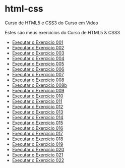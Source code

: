 # html-css
 Curso de HTML5 e CSS3 do Curso em Vídeo

 Estes são meus exercícios do Curso de HTML5 & CSS3

- <a href="https://srodrigodecastro.github.io/html-css/exercicios/ex001/index.html"> Executar o Exercício 001</a>
- <a href="https://srodrigodecastro.github.io/html-css/exercicios/ex002/index.html"> Executar o Exercício 002</a>
- <a href="https://srodrigodecastro.github.io/html-css/exercicios/ex003/index.html"> Executar o Exercício 003</a>
- <a href="https://srodrigodecastro.github.io/html-css/exercicios/ex004/index.html"> Executar o Exercício 004</a>
- <a href="https://srodrigodecastro.github.io/html-css/exercicios/ex005/index.html"> Executar o Exercício 005</a>
- <a href="https://srodrigodecastro.github.io/html-css/exercicios/ex006/index.html"> Executar o Exercício 006</a>
- <a href="https://srodrigodecastro.github.io/html-css/exercicios/ex007/html5.html"> Executar o Exercício 007</a>
- <a href="https://srodrigodecastro.github.io/html-css/exercicios/ex008/index.html"> Executar o Exercício 008</a>
- <a href="https://srodrigodecastro.github.io/html-css/exercicios/ex008b/index.html"> Executar o Exercício 008b</a>
- <a href="https://srodrigodecastro.github.io/html-css/exercicios/ex009/index.html"> Executar o Exercício 009</a>
- <a href="https://srodrigodecastro.github.io/html-css/exercicios/ex010/index.html"> Executar o Exercício 010</a>
- <a href="https://srodrigodecastro.github.io/html-css/exercicios/ex011/index.html"> Executar o Exercício 011</a>
- <a href="https://srodrigodecastro.github.io/html-css/exercicios/ex012/index.html"> Executar o Exercício 012</a>
- <a href="https://srodrigodecastro.github.io/html-css/exercicios/ex013/index.html"> Executar o Exercício 013</a>
- <a href="https://srodrigodecastro.github.io/html-css/exercicios/ex014/index.html"> Executar o Exercício 014</a>
- <a href="https://srodrigodecastro.github.io/html-css/exercicios/ex015/index.html"> Executar o Exercício 015</a>
- <a href="https://srodrigodecastro.github.io/html-css/exercicios/ex016/index.html"> Executar o Exercício 016</a>
- <a href="https://srodrigodecastro.github.io/html-css/exercicios/ex017/index.html"> Executar o Exercício 017</a>
- <a href="https://srodrigodecastro.github.io/html-css/exercicios/ex018/font01.html"> Executar o Exercício 018</a>
- <a href="https://srodrigodecastro.github.io/html-css/exercicios/ex019/seletor01.html"> Executar o Exercício 019</a>
- <a href="https://srodrigodecastro.github.io/html-css/exercicios/ex020/index.html"> Executar o Exercício 020</a>
- <a href="https://srodrigodecastro.github.io/html-css/exercicios/ex021/index.html"> Executar o Exercício 021</a>
- <a href="https://srodrigodecastro.github.io/html-css/exercicios/ex001/index.html"> Executar o Exercício 022</a>
